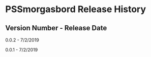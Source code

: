# PSSmorgasbord Release History

## Version Number - Release Date
0.0.2 - 7/2/2019

0.0.1 - 7/2/2019


